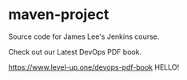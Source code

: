 # maven-project
Source code for James Lee's Jenkins course.

Check out our Latest DevOps PDF book.

https://www.level-up.one/devops-pdf-book
HELLO!
